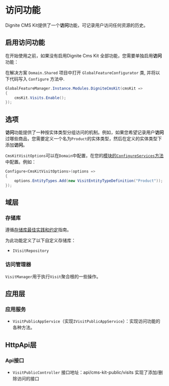 # 访问功能

Dignite CMS Kit提供了一个**访问**功能，可记录用户访问任何资源的历史。

## 启用访问功能

在开始使用之前，如果没有启用Dignite Cms Kit 全部功能，您需要单独启用**访问**功能：

在解决方案 `Domain.Shared` 项目中打开 `GlobalFeatureConfigurator` 类, 并将以下代码写入 `Configure` 方法中.

````csharp
GlobalFeatureManager.Instance.Modules.DigniteCmsKit(cmsKit =>
{
    cmsKit.Visits.Enable();
});
````

## 选项

**访问**功能提供了一种按实体类型分组访问的机制。例如，如果您希望记录用户**访问**过哪些商品，您需要定义一个名为`Product`的实体类型，然后在定义的实体类型下添加**访问**。

`CmsKitVisitOptions`可以在`Domain`中配置，在您的[模块的`ConfigureServices`方法](https://docs.abp.io/en/abp/latest/Module-Development-Basics)中配置。例如：

```csharp
Configure<CmsKitVisitOptions>(options =>
{
    options.EntityTypes.Add(new VisitEntityTypeDefinition("Product"));
});
```

## 域层

### 存储库

遵循[存储库最佳实践和约定](https://docs.abp.io/en/abp/latest/Best-Practices/Repositories)指南。

为此功能定义了以下自定义存储库：

- `IVisitRepository`

### 访问管理器

`VisitManager`用于执行`Visit`聚合根的一些操作。

## 应用层

### 应用服务

- `VisitPublicAppService`（实现`IVisitPublicAppService`）：实现访问功能的各种方法。

## HttpApi层

### Api接口

- `VisitPublicController`
  接口地址：api/cms-kit-public/visits
  实现了添加/删除访问的接口
